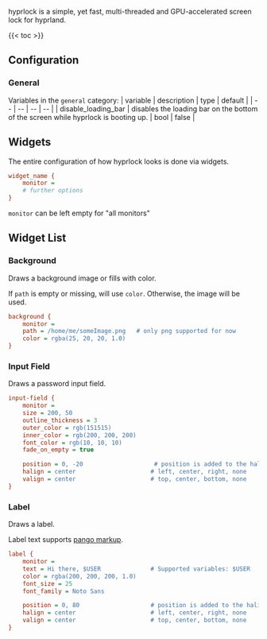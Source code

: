 hyprlock is a simple, yet fast, multi-threaded and GPU-accelerated screen
lock for hyprland.

{{< toc >}}

## Configuration

### General

Variables in the `general` category:
| variable | description | type | default |
| -- | -- | -- | -- |
| disable_loading_bar | disables the loading bar on the bottom of the screen while hyprlock is booting up. | bool | false |

## Widgets

The entire configuration of how hyprlock looks is done via widgets.

```ini
widget_name {
    monitor =
    # further options
}
```

`monitor` can be left empty for "all monitors"

## Widget List

### Background

Draws a background image or fills with color.

If `path` is empty or missing, will use `color`. Otherwise, the image will be used.

```ini
background {
    monitor =
    path = /home/me/someImage.png   # only png supported for now
    color = rgba(25, 20, 20, 1.0)
}
```

### Input Field

Draws a password input field.

```ini
input-field {
    monitor =
    size = 200, 50
    outline_thickness = 3
    outer_color = rgb(151515)
    inner_color = rgb(200, 200, 200)
    font_color = rgb(10, 10, 10)
    fade_on_empty = true

    position = 0, -20                    # position is added to the halign and valign props. For absolute, use "none" in either.
    halign = center                     # left, center, right, none
    valign = center                     # top, center, bottom, none
}
```

### Label

Draws a label.

Label text supports [pango markup](https://docs.gtk.org/Pango/pango_markup.html).

```ini
label {
    monitor =
    text = Hi there, $USER              # Supported variables: $USER
    color = rgba(200, 200, 200, 1.0)
    font_size = 25
    font_family = Noto Sans

    position = 0, 80                    # position is added to the halign and valign props. For absolute, use "none" in either.
    halign = center                     # left, center, right, none
    valign = center                     # top, center, bottom, none
}
```